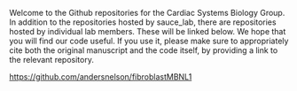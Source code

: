 Welcome to the Github repositories for the Cardiac Systems Biology Group. In addition to the repositories hosted by sauce_lab, there are repositories hosted by individual lab members. These will be linked below. We hope that you will find our code useful. If you use it, please make sure to appropriately cite both the original manuscript and the code itself, by providing a link to the relevant repository.

https://github.com/andersnelson/fibroblastMBNL1
